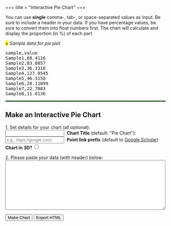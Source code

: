 +++
title = "Interactive Pie Chart"
+++
<div>
<script src="https://code.highcharts.com/highcharts-3d.js"></script>
<p>You can use <strong>single</strong> comma-, tab-, or space-separated values as input. Be sure to include a header in your data. If you have percentage values, be sure to convert them into float numbers first. The chart will calculate and display the proportion (in %) of each part.</p>
<span class="csv-toggle"><em><mark>+</mark> Sample data for pie plot</em></span>
<span class="csv-example" style="width: 100%">
<pre>
sample,value
Sample1,68.4116
Sample2,83.8857
Sample3,36.3316
Sample4,127.9545
Sample5,46.3158
Sample6,28.11099
Sample7,22.7083
Sample8,11.8136
</pre></span>
<script>
function main() {
  $('.csv-example').hide();
  $('.csv-toggle').on('click', function() {
    $(this).toggleClass('active');
    $(this).next().slideToggle(400);
  });
}
$(document).ready(main);
</script>

<hr style="border: 1px dashed #008800">
<h2>Make an Interactive Pie Chart</h2>

<form>
<p>1. Set details for your chart (all optional):<br>
<input type="text" name="mtitle">&nbsp;&nbsp;<strong>Chart Title</strong> (default: "Pie Chart"):<br> 
<input type="text" name="preurl" placeholder="e.g., https://google.com/">&nbsp;&nbsp;<strong>Point link prefix</strong> (default to <a href="https://scholar.google.com">Google Scholar</a>)<br>
<strong>Chart in 3D?</strong> <input type="checkbox" id="select-3d" style="height: 1.2em;">
</p>
<p>2. Please paste your data (with header) below:<br>
<textarea rows="10" cols="60" name="usrcsv"></textarea><br>
<p>
</form>
<button id="makeChart">Make Chart</button>
<button id="exportHtml">Export HTML</button>
<br>
<div id="container" style="width: 90%; margin: 0 auto"></div>
<script src="/js/pie.js"></script>
<script src='/js/export/exportPie.js'></script>
</div>
